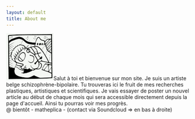 ```yaml
---
layout: default
title: About me
---
```

![me](../assets/img/face.gif)Salut à toi et bienvenue sur mon site. Je suis un artiste belge schizophrène-bipolaire. Tu trouveras ici le fruit de mes recherches plastiques, artistiques et scientifiques. Je vais essayer de poster un nouvel article au début de chaque mois qui sera accessible directement depuis la page d'accueil. Ainsi tu pourras voir mes progrès. <br>@ bientôt - matheplica - (contact via Soundcloud => en bas à droite)
